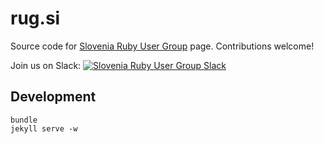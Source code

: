 # rug.si

Source code for [Slovenia Ruby User Group](http://www.rug.si/) page. Contributions welcome!

Join us on Slack: [![Slovenia Ruby User Group Slack](http://slack.rug.si/badge.svg)](http://slack.rug.si/)

## Development

    bundle
    jekyll serve -w
